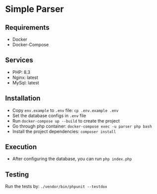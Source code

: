 # Simple Parser

## Requirements
- Docker
- Docker-Compose

## Services
- PHP: 8.3
- Nginx: latest
- MySql: latest

## Installation
- Copy `env.example` to `.env` file: `cp .env.example .env`
- Set the database configs in `.env` file
- Run `docker-compose up --build` to create the project
- Go through php container: `docker-compose exec -u parser php bash`
- Install the project dependencies: `composer install`

## Execution
- After configuring the database, you can run `php index.php`

## Testing
Run the tests by: `./vendor/bin/phpunit --testdox`